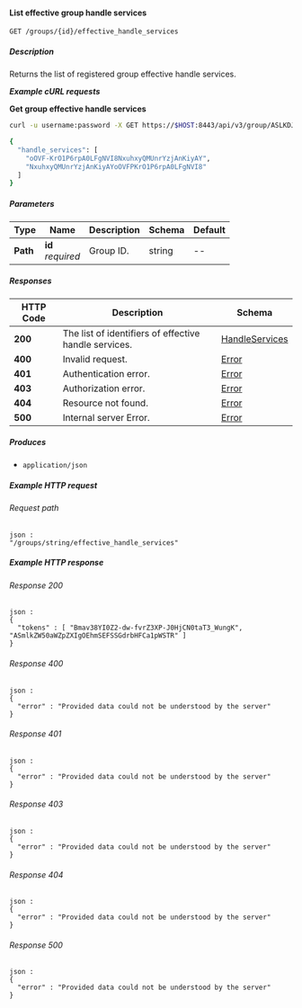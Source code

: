 
<a name="list_effective_group_handle_services"></a>
#### List effective group handle services
```
GET /groups/{id}/effective_handle_services
```


##### Description
Returns the list of registered group effective handle services.

***Example cURL requests***

**Get group effective handle services**
```bash
curl -u username:password -X GET https://$HOST:8443/api/v3/group/ASLKDJHAKLJSDHJKASD/effective_handle_services

{
  "handle_services": [
    "oOVF-KrO1P6rpA0LFgNVI8NxuhxyQMUnrYzjAnKiyAY",
    "NxuhxyQMUnrYzjAnKiyAYoOVFPKrO1P6rpA0LFgNVI8"
  ]
}
```


##### Parameters

|Type|Name|Description|Schema|Default|
|---|---|---|---|---|
|**Path**|**id**  <br>*required*|Group ID.|string|--|


##### Responses

|HTTP Code|Description|Schema|
|---|---|---|
|**200**|The list of identifiers of effective handle services.|[HandleServices](../definitions/HandleServices.md#handleservices)|
|**400**|Invalid request.|[Error](../definitions/Error.md#error)|
|**401**|Authentication error.|[Error](../definitions/Error.md#error)|
|**403**|Authorization error.|[Error](../definitions/Error.md#error)|
|**404**|Resource not found.|[Error](../definitions/Error.md#error)|
|**500**|Internal server Error.|[Error](../definitions/Error.md#error)|


##### Produces

* `application/json`


##### Example HTTP request

###### Request path
```
json :
"/groups/string/effective_handle_services"
```


##### Example HTTP response

###### Response 200
```
json :
{
  "tokens" : [ "Bmav38YI0Z2-dw-fvrZ3XP-J0HjCN0taT3_WungK", "ASmlkZW50aWZpZXIgOEhmSEFSSGdrbHFCa1pWSTR" ]
}
```


###### Response 400
```
json :
{
  "error" : "Provided data could not be understood by the server"
}
```


###### Response 401
```
json :
{
  "error" : "Provided data could not be understood by the server"
}
```


###### Response 403
```
json :
{
  "error" : "Provided data could not be understood by the server"
}
```


###### Response 404
```
json :
{
  "error" : "Provided data could not be understood by the server"
}
```


###### Response 500
```
json :
{
  "error" : "Provided data could not be understood by the server"
}
```



